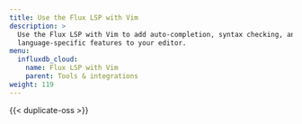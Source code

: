```yaml
---
title: Use the Flux LSP with Vim
description: >
  Use the Flux LSP with Vim to add auto-completion, syntax checking, and other
  language-specific features to your editor.
menu:
  influxdb_cloud:
    name: Flux LSP with Vim
    parent: Tools & integrations
weight: 119
---
```


{{< duplicate-oss >}}
